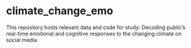 # climate_change_emo

This repository hosts relevant data and code for study: Decoding public’s real-time emotional and cognitive responses to the changing climate on social media
